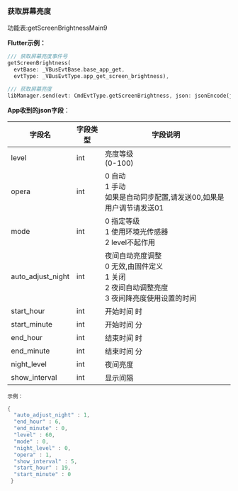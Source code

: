### 获取屏幕亮度


功能表:getScreenBrightnessMain9

**Flutter示例：**

```dart
/// 获取屏幕亮度事件号
getScreenBrightness(
  evtBase: _VBusEvtBase.base_app_get,
  evtType: _VBusEvtType.app_get_screen_brightness),

/// 获取屏幕亮度
libManager.send(evt: CmdEvtType.getScreenBrightness, json: jsonEncode(json));
```



**App收到的json字段**：

| 字段名            | 字段类型 | 字段说明                                                     |
| ----------------- | -------- | ------------------------------------------------------------ |
| level             | int      | 亮度等级<br />(0-100)                                        |
| opera             | int      | 0 自动<br />1 手动 <br />如果是自动同步配置,请发送00,如果是用户调节请发送01 |
| mode              | int      | 0 指定等级<br />1 使用环境光传感器<br />2 level不起作用 |
| auto_adjust_night | int      | 夜间自动亮度调整 <br />0 无效,由固件定义<br />1 关闭<br />2 夜间自动调整亮度<br />3 夜间降亮度使用设置的时间 |
| start_hour        | int      | 开始时间 时                                                  |
| start_minute      | int      | 开始时间 分                                                  |
| end_hour          | int      | 结束时间 时                                                  |
| end_minute        | int      | 结束时间 分                                                  |
| night_level       | int      | 夜间亮度                                                     |
| show_interval     | int      | 显示间隔                                                     |

`示例：`

```c
{
  "auto_adjust_night" : 1,
  "end_hour" : 6,
  "end_minute" : 0,
  "level" : 60,
  "mode" : 0,
  "night_level" : 0,
  "opera" : 1,
  "show_interval" : 5,
  "start_hour" : 19,
  "start_minute" : 0
 }
```

